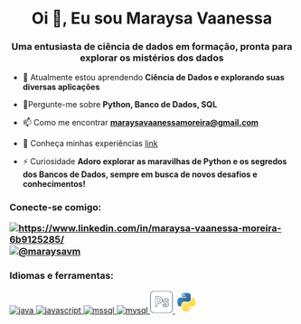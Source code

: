 <h1 align="center">Oi 👋, Eu sou Maraysa Vaanessa</h1>
<h3 align="center">Uma entusiasta de ciência de dados em formação, pronta para explorar os mistérios dos dados</h3>

- 🌱 Atualmente estou aprendendo **Ciência de Dados e explorando suas diversas aplicações**

- 💬Pergunte-me sobre **Python, Banco de Dados, SQL**

- 📫 Como me encontrar **maraysavaanessamoreira@gmail.com**

- 📄 Conheça minhas experiências [link](link)

- ⚡ Curiosidade **Adoro explorar as maravilhas de Python e os segredos dos Bancos de Dados, sempre em busca de novos desafios e conhecimentos!**

<h3 align="left">Conecte-se comigo:</ h3>
<p align="left">
<a href="https://linkedin.com/in/https://www.linkedin.com/in/maraysa-vaanessa-moreira-6b9125285/" target="blank "><img align="center" src="https://raw.githubusercontent.com/rahuldkjain/github-profile-readme-generator/master/src/images/icons/Social/linked-in-alt.svg" alt="https://www.linkedin.com/in/maraysa-vaanessa-moreira-6b9125285/" height="30" width="40" /></a>
<a href="https://instagram .com/@maraysavm" target="blank"><img align="center" src="https://raw.githubusercontent.com/rahuldkjain/github-profile-readme-generator/master/src/images/icons/ Social/instagram.svg" alt="@maraysavm" height="30" width="40" /></a>
</p>

<h3 align="left">Idiomas e ferramentas:</h3>
<p align="left"> <a href="https://www.java.com" target="_blank" rel="noreferrer"> <img src="https://raw.githubusercontent.com/devicons /devicon/master/icons/java/java-original.svg" alt="java" width="40" height="40"/> </a> <a href="https://developer.mozilla.org /en-US/docs/Web/JavaScript" target="_blank" rel="noreferrer"> <img src="https://raw.githubusercontent.com/devicons/devicon/master/icons/javascript/javascript-original .svg" alt="javascript" width="40" height="40"/> </a> <a href="https://www.microsoft.com/en-us/sql-server" target=" _blank" rel="noreferrer"> <img src="https://www.svgrepo.com/show/303229/microsoft-sql-server-logo.svg" alt="mssql" width="40" height=" 40"/> </a> <a href="https://www.mysql.com/" target="_blank" rel="noreferrer"> <img src="https://raw.githubusercontent.com/ devicons/devicon/master/icons/mysql/mysql-original-wordmark.svg" alt="mysql" width="40" height="40"/> </a> <a href="https://www. photoshop.com/en" target="_blank" rel="noreferrer"> <img src="https://raw.githubusercontent.com/devicons/devicon/master/icons/photoshop/photoshop-line.svg" alt= "photoshop" width="40" height="40"/> </a> <a href="https://www.python.org" target="_blank" rel="noreferrer"> <img src=" https://raw.githubusercontent.com/devicons/devicon/master/icons/python/python-original.svg" alt="python" width="40" height="40"/> </a> </p >
